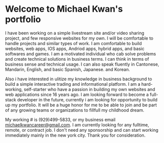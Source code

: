 # Welcome to Michael Kwan's portfolio

I have been working on a simple livestream site and/or video sharing project, and few responsive websites for my own. I will be comfortable to handle projects and similar types of work. I am comfortable to build websites, web apps, IOS apps, Andriod apps, hybrid apps, and basic softwares and games. I am a motivated individual who cab solve problems and create technical solutions in business terms. I can think in terms of business sense and technical usage. I can also speak fluently in Cantonese, Mandarin, English, and basic Spanish, Japanese. and Korean.

Also i have interested in ulitize my knowledge in business background to build a simple interactive trading and informational platform. I am a hard-working, self-starter who have a passion in building my own websites and web applications since 16 years ago. I am looking forward to become a full-stack developer in the future, currently i am looking for opportunity to build up my portfolio. It will be a huge honor for me to be able to join and be part of any growing teams or organizations to fillfull my childhood dream. 

My working # is (929)499-5833, or my business email michaelkwancareer@gmail.com. I am currently looking for any fulltime, remote, or contract job. I don't need any sponsorship and can start working immediately mainly in the new york city. Thank you for consideration. 
